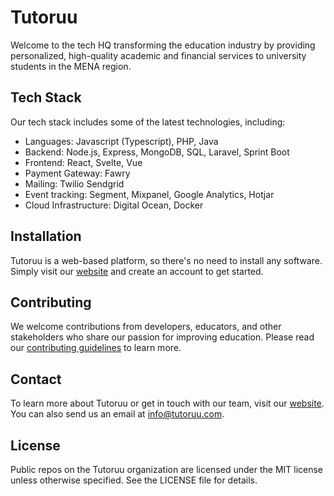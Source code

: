 # Tutoruu 

Welcome to the tech HQ transforming the education industry by providing personalized, high-quality academic and financial services to university students in the MENA region.

## Tech Stack

Our tech stack includes some of the latest technologies, including:

- Languages: Javascript (Typescript), PHP, Java
- Backend: Node.js, Express, MongoDB, SQL, Laravel, Sprint Boot
- Frontend: React, Svelte, Vue
- Payment Gateway: Fawry
- Mailing: Twilio Sendgrid
- Event tracking: Segment, Mixpanel, Google Analytics, Hotjar
- Cloud Infrastructure: Digital Ocean, Docker

## Installation

Tutoruu is a web-based platform, so there's no need to install any software. Simply visit our [website](https://www.tutoruu.com) and create an account to get started.

## Contributing

We welcome contributions from developers, educators, and other stakeholders who share our passion for improving education. Please read our [contributing guidelines](/CONTRIBUTE.md) to learn more.

## Contact

To learn more about Tutoruu or get in touch with our team, visit our [website](https://www.tutoruu.com). You can also send us an email at info@tutoruu.com.

## License

Public repos on the Tutoruu organization are licensed under the MIT license unless otherwise specified. See the LICENSE file for details.
